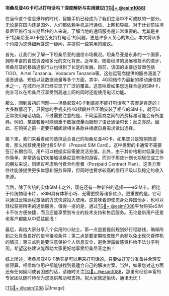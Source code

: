 **坦桑尼亚4G卡可以打电话吗？深度解析与实用建议[[TG💪+ @esim1088](https://t.me/s/esim1088)]**

在当今这个信息爆炸的时代，智能手机已经成为了我们生活中不可或缺的一部分。无论是在国内还是国外，人们都依赖手机进行通信、上网和导航。对于计划前往坦桑尼亚旅行或长期居住的人来说，了解当地的通讯服务是非常重要的。尤其是关于“坦桑尼亚4G卡是否支持打电话”的问题，更是许多人关心的焦点。本文将从多个角度为您详细解答这一疑问，并提供一些实用的建议。

首先，让我们来了解一下坦桑尼亚的通信市场概况。坦桑尼亚是东非的一个国家，拥有丰富的自然资源和多元的文化背景。近年来，随着经济的发展和技术的进步，坦桑尼亚的移动通信行业也得到了长足的发展。目前，该国的主要运营商包括TIGO、Airtel Tanzania、Vodacom Tanzania等。这些运营商提供的服务涵盖了语音通话、短信以及数据流量等多个方面。其中，4G网络作为最新的移动通信技术之一，在城市地区已经实现了广泛的覆盖。这意味着如果您选择合适的SIM卡，完全可以在坦桑尼亚享受到高速上网的同时还能使用电话功能。

那么，回到最初的问题——坦桑尼亚4G卡到底能不能打电话呢？答案是肯定的！大多数情况下，只要您的手机支持4G频段并且正确安装了相应的SIM卡，就可以正常使用电话功能。不过需要注意的是，不同运营商之间的资费标准可能会有所差异。例如，某些套餐可能侧重于数据流量而限制了语音通话时长；反之亦然。因此，在购买之前一定要仔细阅读相关条款并根据自身需求做出选择。

接下来，我们来看看如何选择适合自己的坦桑尼亚4G卡。如果您只是短期旅游者，那么推荐使用预付费SIM卡（Prepaid SIM Card）。这种类型的卡通常不需要签订长期合同，用户可以根据实际需要灵活充值。此外，由于其价格相对低廉且操作简单，非常适合初次接触坦桑尼亚市场的游客。而对于那些计划长期居住或工作的朋友来说，则建议考虑后付费合约套餐（Postpaid Contract Plan）。这类方案往往能够提供更多优惠和服务保障，但同时也要求较高的信用评级以及稳定的收入来源。

当然，除了传统的实体SIM卡之外，现在还有一种新兴的选择——eSIM卡。相比于传统物理卡片，eSIM具有体积小巧、无需更换等诸多优点。更重要的是，它可以通过云端远程激活的方式快速投入使用。这意味着即使您身处异国他乡，也可以轻松获得所需的通信服务。值得一提的是，通过[TG💪+ @esim1088](https://t.me/s/esim1088)平台购买eSIM卡不仅方便快捷，而且还能享受到专业的技术支持和售后服务。无论是新用户还是老客户都能从中受益匪浅！

最后，再给大家分享几个实用的小贴士。第一点是要提前规划好行程路线，确保所到之处具备良好的信号接收条件；第二点是要定期检查账户余额以免出现欠费停机的情况；第三点则是要注意保护个人信息安全，避免泄露敏感资料给不法分子利用。希望这些建议能帮助大家更好地享受坦桑尼亚之旅！

综上所述，坦桑尼亚4G卡确实是可以用来打电话的。只要做好充分准备并合理安排预算，相信每位用户都能够找到最适合自己的解决方案。当然，如果您对这方面还有任何疑问或者困惑的话，请随时关注[TG💪+ @esim1088](https://t.me/s/esim1088)，那里有经验丰富的专家团队随时待命为您提供帮助和支持。祝大家旅途愉快，通讯无忧！

[[TG💪+ @esim1088](https://t.me/s/esim1088) ![Image](https://i.postimg.cc/4NQfJmqS/Snipaste-2025-05-13-00-14-12.png)]
